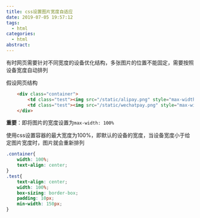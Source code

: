```yaml
---
title: css设置图片宽度自适应
date: 2019-07-05 19:57:12
tags:
  - html
categories:
  - html
abstract:
---
```


有时网页需要针对不同宽度的设备优化结构，多张图片的位置不能固定，需要按照设备宽度自动排列

<!--more-->

假设网页结构

```html
    <div class="container">
        <td class="test"><img src="/static/alipay.png" style="max-width: 100%"/></td>
        <td class="test"><img src="/static/wechatpay.png" style="max-width: 100%" /></td>
    </div>
```

**重要**：即将图片的宽度设置为`max-width: 100%`

使用css设置容器的最大宽度为100%，即默认的设备的宽度，当设备宽度小于给定图片宽度时，图片就会重新排列

```css
.container{
    width: 100%;
    text-align: center;
}
.test{
    text-align: center;
    width: 100%;
    box-sizing: border-box;
    padding: 10px;
    min-width: 150px;
}
```

